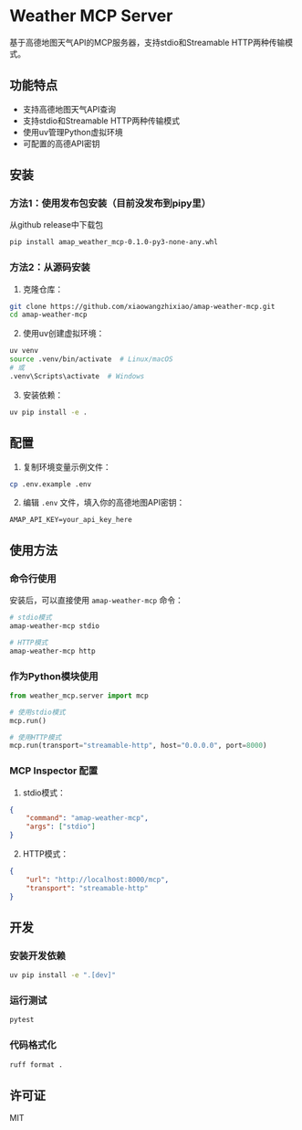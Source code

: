 # Weather MCP Server

基于高德地图天气API的MCP服务器，支持stdio和Streamable HTTP两种传输模式。

## 功能特点

- 支持高德地图天气API查询
- 支持stdio和Streamable HTTP两种传输模式
- 使用uv管理Python虚拟环境
- 可配置的高德API密钥

## 安装

### 方法1：使用发布包安装（目前没发布到pipy里）
从github release中下载包

```bash
pip install amap_weather_mcp-0.1.0-py3-none-any.whl 
```

### 方法2：从源码安装

1. 克隆仓库：
```bash
git clone https://github.com/xiaowangzhixiao/amap-weather-mcp.git
cd amap-weather-mcp
```

2. 使用uv创建虚拟环境：
```bash
uv venv
source .venv/bin/activate  # Linux/macOS
# 或
.venv\Scripts\activate  # Windows
```

3. 安装依赖：
```bash
uv pip install -e .
```

## 配置

1. 复制环境变量示例文件：
```bash
cp .env.example .env
```

2. 编辑 `.env` 文件，填入你的高德地图API密钥：
```
AMAP_API_KEY=your_api_key_here
```

## 使用方法

### 命令行使用

安装后，可以直接使用 `amap-weather-mcp` 命令：

```bash
# stdio模式
amap-weather-mcp stdio

# HTTP模式
amap-weather-mcp http
```

### 作为Python模块使用

```python
from weather_mcp.server import mcp

# 使用stdio模式
mcp.run()

# 使用HTTP模式
mcp.run(transport="streamable-http", host="0.0.0.0", port=8000)
```

### MCP Inspector 配置

1. stdio模式：
```json
{
    "command": "amap-weather-mcp",
    "args": ["stdio"]
}
```

2. HTTP模式：
```json
{
    "url": "http://localhost:8000/mcp",
    "transport": "streamable-http"
}
```

## 开发

### 安装开发依赖

```bash
uv pip install -e ".[dev]"
```

### 运行测试

```bash
pytest
```

### 代码格式化

```bash
ruff format .
```

## 许可证

MIT 